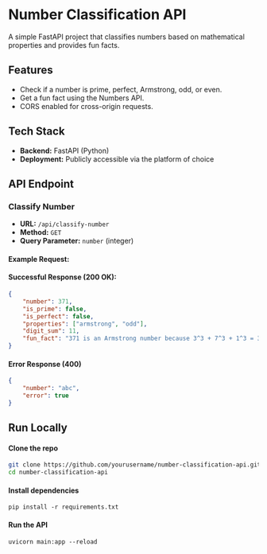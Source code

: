 # Number Classification API

A simple FastAPI project that classifies numbers based on mathematical properties and provides fun facts.

## Features
- Check if a number is prime, perfect, Armstrong, odd, or even.
- Get a fun fact using the Numbers API.
- CORS enabled for cross-origin requests.

## Tech Stack
- **Backend:** FastAPI (Python)
- **Deployment:** Publicly accessible via the platform of choice

## API Endpoint

### Classify Number

- **URL:** `/api/classify-number`
- **Method:** `GET`
- **Query Parameter:** `number` (integer)

#### Example Request:

#### Successful Response (200 OK):
```json
{
    "number": 371,
    "is_prime": false,
    "is_perfect": false,
    "properties": ["armstrong", "odd"],
    "digit_sum": 11,
    "fun_fact": "371 is an Armstrong number because 3^3 + 7^3 + 1^3 = 371"
}
```

#### Error Response (400)
```json
{
    "number": "abc",
    "error": true
}
```
## Run Locally

#### Clone the repo
```bash
git clone https://github.com/yourusername/number-classification-api.git
cd number-classification-api
```
#### Install dependencies
```
pip install -r requirements.txt
```
#### Run the API
```
uvicorn main:app --reload
```

